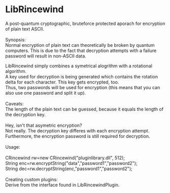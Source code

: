 # LibRincewind
A post-quantum cryptographic, bruteforce protected aporach for encryption of plain text ASCII.<br>
<br>
Synopsis:<br>
Normal encryption of plain text can theoretically be broken by quantum computers. This is due to the fact that decryption attempts with a failure password will result in non-ASCII data.<br>

LibRincewind simply combines a symetrical alogrithm with a rotational algorithm.<br>
A key used for decryption is being generated which contains the rotation delta for each character. This key gets encrypted, too.<br>
Thus, two passwords will be used for encryption (this means that you can also use one password and split it up).<br>
<br>
Caveats:<br>
The length of the plain text can be guessed, because it equals the length of the decryption key.<br>
<br>
Hey, isn't that asymetric encryption?<br>
Not really. The decryption key differes with each encryption attempt. Furthermore, the encryption password is still required for decryption.<br>
<br>
Usage:<br>
<br>
CRincewind rw=new CRincewind("pluginlibrary.dll", 512);<br>
String enc=rw.encryptString("data","password1","password2");<br>
String dec=rw.decryptString(enc,"password1","password2");<br>
<br>
Creating custom plugins:<br>
Derive from the interface found in LibRincewindPlugin.<br>

